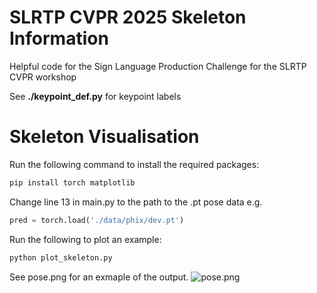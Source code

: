 # SLRTP CVPR 2025 Skeleton Information
Helpful code for the Sign Language Production Challenge for the SLRTP CVPR workshop

See **./keypoint_def.py** for keypoint labels

# Skeleton Visualisation
 
Run the following command to install the required packages:
```bash
pip install torch matplotlib
```

Change line 13 in main.py to the path to the .pt pose data e.g. 
```python
pred = torch.load('./data/phix/dev.pt')
```

Run the following to plot an example: 
```bash
python plot_skeleton.py
```

See pose.png for an exmaple of the output.
![pose.png](pose.png)
